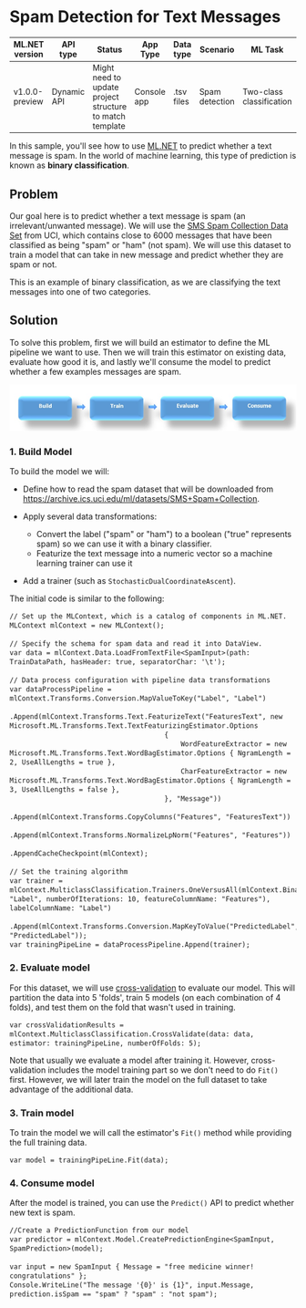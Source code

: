 # Spam Detection for Text Messages

| ML.NET version | API type          | Status                        | App Type    | Data type | Scenario            | ML Task                   | Algorithms                  |
|----------------|-------------------|-------------------------------|-------------|-----------|---------------------|---------------------------|-----------------------------|
| v1.0.0-preview           | Dynamic API | Might need to update project structure to match template | Console app | .tsv files | Spam detection | Two-class classification | Averaged Perceptron (linear learner) |

In this sample, you'll see how to use [ML.NET](https://www.microsoft.com/net/learn/apps/machine-learning-and-ai/ml-dotnet) to predict whether a text message is spam. In the world of machine learning, this type of prediction is known as **binary classification**.

## Problem

Our goal here is to predict whether a text message is spam (an irrelevant/unwanted message). We will use the [SMS Spam Collection Data Set](https://archive.ics.uci.edu/ml/datasets/SMS+Spam+Collection) from UCI, which contains close to 6000 messages that have been classified as being "spam" or "ham" (not spam). We will use this dataset to train a model that can take in new message and predict whether they are spam or not.

This is an example of binary classification, as we are classifying the text messages into one of two categories.

## Solution
To solve this problem, first we will build an estimator to define the ML pipeline we want to use. Then we will train this estimator on existing data, evaluate how good it is, and lastly we'll consume the model to predict whether a few examples messages are spam.

![Build -> Train -> Evaluate -> Consume](../shared_content/modelpipeline.png)

### 1. Build Model

To build the model we will:

* Define how to read the spam dataset that will be downloaded from https://archive.ics.uci.edu/ml/datasets/SMS+Spam+Collection. 

* Apply several data transformations:

    * Convert the label ("spam" or "ham") to a boolean ("true" represents spam) so we can use it with a binary classifier. 
    * Featurize the text message into a numeric vector so a machine learning trainer can use it

* Add a trainer (such as `StochasticDualCoordinateAscent`).

The initial code is similar to the following:

```CSharp
// Set up the MLContext, which is a catalog of components in ML.NET.
MLContext mlContext = new MLContext();

// Specify the schema for spam data and read it into DataView.
var data = mlContext.Data.LoadFromTextFile<SpamInput>(path: TrainDataPath, hasHeader: true, separatorChar: '\t');

// Data process configuration with pipeline data transformations 
var dataProcessPipeline = mlContext.Transforms.Conversion.MapValueToKey("Label", "Label")
                                      .Append(mlContext.Transforms.Text.FeaturizeText("FeaturesText", new Microsoft.ML.Transforms.Text.TextFeaturizingEstimator.Options
                                      {
                                          WordFeatureExtractor = new Microsoft.ML.Transforms.Text.WordBagEstimator.Options { NgramLength = 2, UseAllLengths = true },
                                          CharFeatureExtractor = new Microsoft.ML.Transforms.Text.WordBagEstimator.Options { NgramLength = 3, UseAllLengths = false },
                                      }, "Message"))
                                      .Append(mlContext.Transforms.CopyColumns("Features", "FeaturesText"))
                                      .Append(mlContext.Transforms.NormalizeLpNorm("Features", "Features"))
                                      .AppendCacheCheckpoint(mlContext);

// Set the training algorithm 
var trainer = mlContext.MulticlassClassification.Trainers.OneVersusAll(mlContext.BinaryClassification.Trainers.AveragedPerceptron(labelColumnName: "Label", numberOfIterations: 10, featureColumnName: "Features"), labelColumnName: "Label")
                                      .Append(mlContext.Transforms.Conversion.MapKeyToValue("PredictedLabel", "PredictedLabel"));
var trainingPipeLine = dataProcessPipeline.Append(trainer);
```

### 2. Evaluate model

For this dataset, we will use [cross-validation](https://en.wikipedia.org/wiki/Cross-validation_(statistics)) to evaluate our model. This will partition the data into 5 'folds', train 5 models (on each combination of 4 folds), and test them on the fold that wasn't used in training.

```CSharp
var crossValidationResults = mlContext.MulticlassClassification.CrossValidate(data: data, estimator: trainingPipeLine, numberOfFolds: 5);
```

Note that usually we evaluate a model after training it. However, cross-validation includes the model training part so we don't need to do `Fit()` first. However, we will later train the model on the full dataset to take advantage of the additional data.

### 3. Train model
To train the model we will call the estimator's `Fit()` method while providing the full training data.

```CSharp
var model = trainingPipeLine.Fit(data);
```

### 4. Consume model

After the model is trained, you can use the `Predict()` API to predict whether new text is spam. 

```CSharp
//Create a PredictionFunction from our model 
var predictor = mlContext.Model.CreatePredictionEngine<SpamInput, SpamPrediction>(model);

var input = new SpamInput { Message = "free medicine winner! congratulations" };
Console.WriteLine("The message '{0}' is {1}", input.Message, prediction.isSpam == "spam" ? "spam" : "not spam");

```
